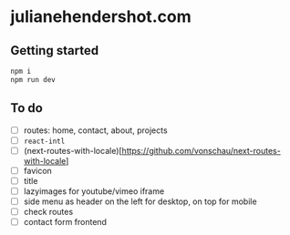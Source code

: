 # julianehendershot.com

## Getting started

```sh
npm i
npm run dev
```

## To do

- [ ] routes: home, contact, about, projects
- [ ] `react-intl`
- [ ] (next-routes-with-locale)[https://github.com/vonschau/next-routes-with-locale]
- [ ] favicon
- [ ] title
- [ ] lazyimages for youtube/vimeo iframe
- [ ] side menu as header on the left for desktop, on top for mobile
- [ ] check routes
- [ ] contact form frontend
